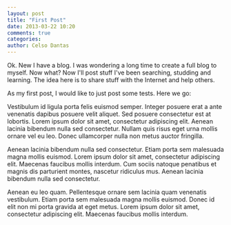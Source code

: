 ```yaml
---
layout: post
title: "First Post"
date: 2013-03-22 10:20
comments: true
categories: 
author: Celso Dantas
---
```


Ok. New I have a blog. I was wondering a long time to create a full blog to myself. Now what? Now I'll post stuff I've been searching, studding and learning. The idea here is to share stuff with the Internet and help others.



As my first post, I would like to just post some tests. Here we go:

Vestibulum id ligula porta felis euismod semper. Integer posuere erat a ante venenatis dapibus posuere velit aliquet. Sed posuere consectetur est at lobortis. Lorem ipsum dolor sit amet, consectetur adipiscing elit. Aenean lacinia bibendum nulla sed consectetur. Nullam quis risus eget urna mollis ornare vel eu leo. Donec ullamcorper nulla non metus auctor fringilla.

Aenean lacinia bibendum nulla sed consectetur. Etiam porta sem malesuada magna mollis euismod. Lorem ipsum dolor sit amet, consectetur adipiscing elit. Maecenas faucibus mollis interdum. Cum sociis natoque penatibus et magnis dis parturient montes, nascetur ridiculus mus. Aenean lacinia bibendum nulla sed consectetur.

Aenean eu leo quam. Pellentesque ornare sem lacinia quam venenatis vestibulum. Etiam porta sem malesuada magna mollis euismod. Donec id elit non mi porta gravida at eget metus. Lorem ipsum dolor sit amet, consectetur adipiscing elit. Maecenas faucibus mollis interdum.



